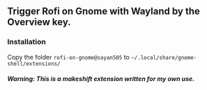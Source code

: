 ## Trigger Rofi on Gnome with Wayland by the Overview key.

### Installation
Copy the folder `rofi-on-gnome@sayan505` to `~/.local/share/gnome-shell/extensions/`

##### Warning: This is a makeshift extension written for my own use.
